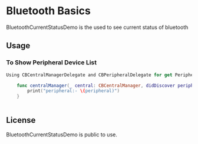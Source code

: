 # Bluetooth Basics
BluetoothCurrentStatusDemo is the used to see current status of bluetooth 

## Usage

### To Show Peripheral Device List

```swift
Using CBCentralManagerDelegate and CBPeripheralDelegate for get Peripheral Device List

    func centralManager(_ central: CBCentralManager, didDiscover peripheral: CBPeripheral, advertisementData: [String : Any], rssi RSSI: NSNumber) {
        print("peripheral:- \(peripheral)")
    }
    
```


## License

BluetoothCurrentStatusDemo is public to use.
